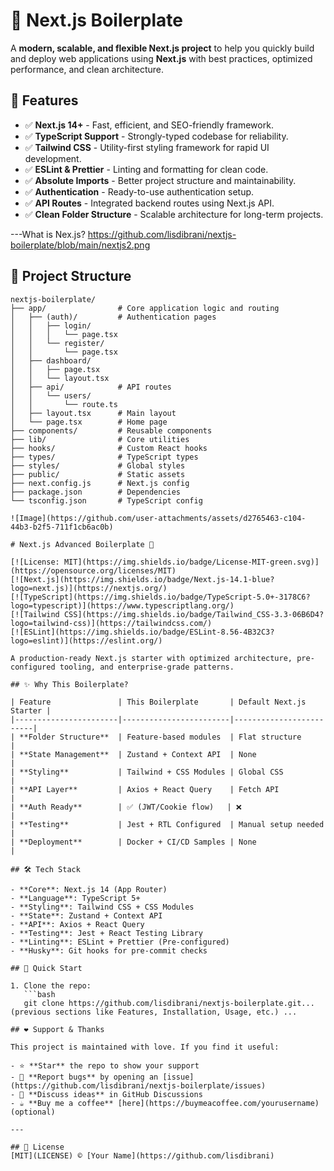 # 🚀 Next.js Boilerplate

A **modern, scalable, and flexible Next.js project** to help you quickly build and deploy web applications using **Next.js** with best practices, optimized performance, and clean architecture.

## 📌 Features
- ✅ **Next.js 14+** - Fast, efficient, and SEO-friendly framework.
- ✅ **TypeScript Support** - Strongly-typed codebase for reliability.
- ✅ **Tailwind CSS** - Utility-first styling framework for rapid UI development.
- ✅ **ESLint & Prettier** - Linting and formatting for clean code.
- ✅ **Absolute Imports** - Better project structure and maintainability.
- ✅ **Authentication** - Ready-to-use authentication setup.
- ✅ **API Routes** - Integrated backend routes using Next.js API.
- ✅ **Clean Folder Structure** - Scalable architecture for long-term projects.

---What is Nex.js?
https://github.com/lisdibrani/nextjs-boilerplate/blob/main/nextjs2.png

## 📂 Project Structure

```plaintext
nextjs-boilerplate/
├── app/                # Core application logic and routing
│   ├── (auth)/         # Authentication pages
│   │   ├── login/
│   │   │   └── page.tsx
│   │   └── register/
│   │       └── page.tsx
│   ├── dashboard/
│   │   ├── page.tsx
│   │   └── layout.tsx
│   ├── api/            # API routes
│   │   └── users/
│   │       └── route.ts
│   ├── layout.tsx      # Main layout
│   └── page.tsx        # Home page
├── components/         # Reusable components
├── lib/                # Core utilities
├── hooks/              # Custom React hooks
├── types/              # TypeScript types
├── styles/             # Global styles
├── public/             # Static assets
├── next.config.js      # Next.js config
├── package.json        # Dependencies
└── tsconfig.json       # TypeScript config

![Image](https://github.com/user-attachments/assets/d2765463-c104-44b3-b2f5-711f1cb6ac0b)

# Next.js Advanced Boilerplate 🚀

[![License: MIT](https://img.shields.io/badge/License-MIT-green.svg)](https://opensource.org/licenses/MIT)
[![Next.js](https://img.shields.io/badge/Next.js-14.1-blue?logo=next.js)](https://nextjs.org/)
[![TypeScript](https://img.shields.io/badge/TypeScript-5.0+-3178C6?logo=typescript)](https://www.typescriptlang.org/)
[![Tailwind CSS](https://img.shields.io/badge/Tailwind_CSS-3.3-06B6D4?logo=tailwind-css)](https://tailwindcss.com/)
[![ESLint](https://img.shields.io/badge/ESLint-8.56-4B32C3?logo=eslint)](https://eslint.org/)

A production-ready Next.js starter with optimized architecture, pre-configured tooling, and enterprise-grade patterns.

## ✨ Why This Boilerplate?

| Feature               | This Boilerplate       | Default Next.js Starter |
|-----------------------|------------------------|-------------------------|
| **Folder Structure**  | Feature-based modules  | Flat structure          |
| **State Management**  | Zustand + Context API  | None                    |
| **Styling**           | Tailwind + CSS Modules | Global CSS              |
| **API Layer**         | Axios + React Query    | Fetch API               |
| **Auth Ready**        | ✅ (JWT/Cookie flow)   | ❌                      |
| **Testing**           | Jest + RTL Configured  | Manual setup needed     |
| **Deployment**        | Docker + CI/CD Samples | None                    |

## 🛠️ Tech Stack

- **Core**: Next.js 14 (App Router)
- **Language**: TypeScript 5+
- **Styling**: Tailwind CSS + CSS Modules
- **State**: Zustand + Context API
- **API**: Axios + React Query
- **Testing**: Jest + React Testing Library
- **Linting**: ESLint + Prettier (Pre-configured)
- **Husky**: Git hooks for pre-commit checks

## 🚀 Quick Start

1. Clone the repo:
   ```bash
   git clone https://github.com/lisdibrani/nextjs-boilerplate.git... (previous sections like Features, Installation, Usage, etc.) ...

## ❤️ Support & Thanks  

This project is maintained with love. If you find it useful:  

- ⭐ **Star** the repo to show your support  
- 🐛 **Report bugs** by opening an [issue](https://github.com/lisdibrani/nextjs-boilerplate/issues)  
- 💬 **Discuss ideas** in GitHub Discussions  
- ☕ **Buy me a coffee** [here](https://buymeacoffee.com/yourusername) (optional)  

---

## 📜 License  
[MIT](LICENSE) © [Your Name](https://github.com/lisdibrani)  

